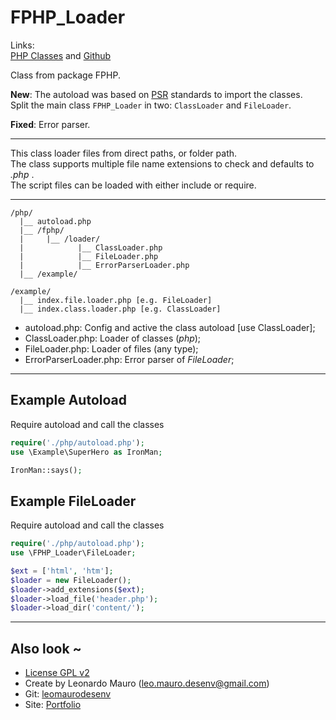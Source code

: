 # FPHP_Loader #

Links:      
[PHP Classes](http://www.phpclasses.org/fphp_loader) and [Github](https://github.com/leomaurodesenv/FPHP_Loader/)
   
Class from package FPHP.   

**New**: The autoload was based on [PSR](http://www.phptherightway.com/) standards to import the classes.   
Split the main class `FPHP_Loader` in two: `ClassLoader` and `FileLoader`.   

**Fixed**: Error parser.   
   
___
   
This class loader files from direct paths, or folder path.   
The class supports multiple file name extensions to check and defaults to *.php* .   
The script files can be loaded with either include or require.   
   
___
   
```
/php/
  |__ autoload.php
  |__ /fphp/
  |     |__ /loader/
  |            |__ ClassLoader.php
  |            |__ FileLoader.php
  |            |__ ErrorParserLoader.php
  |__ /example/

/example/
  |__ index.file.loader.php [e.g. FileLoader]
  |__ index.class.loader.php [e.g. ClassLoader]

```
   
* autoload.php: Config and active the class autoload [use ClassLoader];   
* ClassLoader.php: Loader of classes (*php*);   
* FileLoader.php: Loader of files (any type);  
* ErrorParserLoader.php: Error parser of *FileLoader*;  
   
___
   
## Example Autoload   
Require autoload and call the classes   
   
```php
require('./php/autoload.php');
use \Example\SuperHero as IronMan;

IronMan::says();
```
   
## Example FileLoader   
Require autoload and call the classes   
   
```php
require('./php/autoload.php');
use \FPHP_Loader\FileLoader;

$ext = ['html', 'htm'];
$loader = new FileLoader();
$loader->add_extensions($ext);
$loader->load_file('header.php');
$loader->load_dir('content/');
```
   
___
   
   
## Also look ~  	
* [License GPL v2](https://www.gnu.org/licenses/old-licenses/gpl-2.0.html)
* Create by Leonardo Mauro (leo.mauro.desenv@gmail.com)
* Git: [leomaurodesenv](https://github.com/leomaurodesenv/)
* Site: [Portfolio](http://leonardomauro.com/portfolio/)
